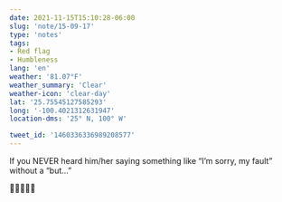```yaml
---
date: 2021-11-15T15:10:28-06:00
slug: 'note/15-09-17'
type: 'notes'
tags:
- Red flag
- Humbleness
lang: 'en'
weather: '81.07°F'
weather_summary: 'Clear'
weather-icon: 'clear-day'
lat: '25.75545127585293'
long: '-100.4021312631947'
location-dms: '25° N, 100° W'

tweet_id: '1460336336989208577'
---
```

If you NEVER heard him/her saying something like “I’m sorry, my fault” without a “but…”

🚩🚩🚩🚩🚩
